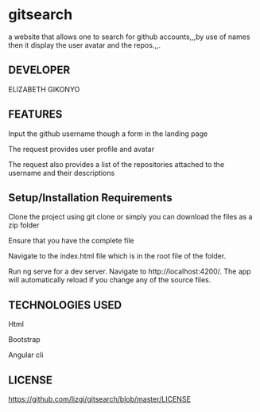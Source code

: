 # gitsearch
a website that allows one to search for github accounts,,,by use of names then it display the user avatar and the repos.,,.

## DEVELOPER

ELIZABETH GIKONYO

## FEATURES
Input the github username though a form in the landing page

The request provides user profile and avatar

The request also provides a list of the repositories attached to the username and their descriptions

## Setup/Installation Requirements
Clone the project using git clone or simply you can download the files as a zip folder

Ensure that you have the complete file

Navigate to the index.html file which is in the root file of the folder.

Run ng serve for a dev server. Navigate to http://localhost:4200/. The app will automatically reload if you change any of the source files.

## TECHNOLOGIES USED

Html

Bootstrap

Angular cli

## LICENSE

https://github.com/lizgi/gitsearch/blob/master/LICENSE

